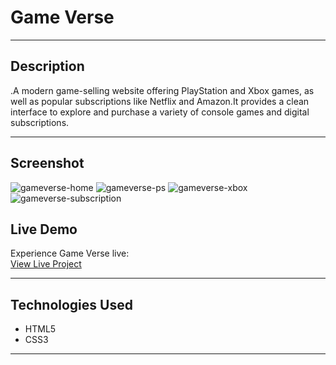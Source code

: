 # Game Verse

---

## Description

.A modern game-selling website offering PlayStation and Xbox games, as well as popular subscriptions like Netflix and Amazon.It provides a clean interface to explore and purchase a variety of console games and digital subscriptions.

---

## Screenshot

![gameverse-home](https://github.com/user-attachments/assets/86230d3d-2aa3-4548-b874-55dcdf1a75d0)
![gameverse-ps](https://github.com/user-attachments/assets/95ca8163-6895-47b7-bd1c-cb7483850520)
![gameverse-xbox](https://github.com/user-attachments/assets/df3dc707-ed9f-4c89-802d-79af002f4075)
![gameverse-subscription](https://github.com/user-attachments/assets/b3c33603-0830-4be0-9678-6ee621069d96)


## Live Demo

Experience Game Verse live:  
[View Live Project]([https://your-live-site-link.com](https://navas28.github.io/Game-website/))


---

## Technologies Used

- HTML5
- CSS3
---
